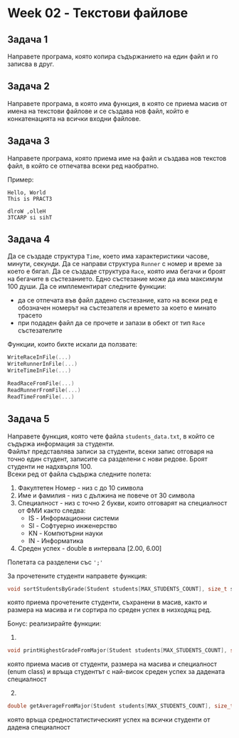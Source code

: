 # Week 02 - Текстови файлове


## Задача 1

Направете програма, която копира съдържанието на един файл и го записва в друг.

## Задача 2

Направете програма, в коятo има функция, в която се приема масив от имена на текстови файлове и се създава нов файл, който е конкатенацията на всички входни файлове.

## Задача 3

Направете програма, която приема име на файл и създава нов текстов файл, в който се отпечатва всеки ред наобратно.

Пример:<br>  


```
Hello, World
This is PRACT3
```
```
dlroW ,olleH
3TCARP si sihT
```

## Задача 4

Да се създаде структура `Time`, което има характеристики часове, минути, секунди. Да се направи структура `Runner` с номер и време за което е бягал. Да се създаде структура `Race`, която има бегачи и броят на бегачите в състезанието. Едно състезание може да има максимум 100 души. Да се имплементират следните функции:
 
 * да се отпечата във файл дадено състезание, като на всеки ред е обозначен номерът на състезателя и времето за което е минато трасето
 * при подаден файл да се прочете и запази в обект от тип `Race` състезателите

Функции, които бихте искали да ползвате:
```c++
WriteRaceInFile(...)
WriteRunnerInFile(...)
WriteTimeInFile(...)

ReadRaceFromFile(...)
ReadRunnerFromFile(...)
ReadTimeFromFile(...)
```


## Задача 5
Направете функция, която чете файла `students_data.txt`, в който се съдържа информация за студенти.<br> 
Файлът представлява записи за студенти, всеки запис отговаря на точно един студент, записите са разделени с нови редове. Броят студенти не надхвърля 100.<br> 
Всеки ред от файла съдържа следните полета:

1. Факултетен Номер - низ с до 10 символа
2. Име и фамилия - низ с дължина не повече от 30 символа
3. Специалност - низ с точно 2 букви, които отговарят на специалност от ФМИ както следва: 
    * IS - Информационни системи
    * SI - Софтуерно инженерство
	* KN - Компютърни науки
	* IN - Информатика
4. Среден успех - double в интервала [2.00, 6.00]

Полетата са разделени със `';'`

За прочетените студенти направете функция:

```c++
void sortStudentsByGrade(Student students[MAX_STUDENTS_COUNT], size_t size) {...}
```

която приема прочетените студенти, съхранени в масив, както и размера на масива и ги сортира по среден успех в низходящ ред.

Бонус: реализирайте функции:

1. 
```c++
void printHighestGradeFromMajor(Student students[MAX_STUDENTS_COUNT], size_t size, Major major) {...}
```
която приема масив от студенти, размера на масива и специалност (enum class) и връща студентът с най-висок среден успех за дадената специалност

2. 
```c++
double getAverageFromMajor(Student students[MAX_STUDENTS_COUNT], size_t size, Major major) {...}
```
която връща средностатистическият успех на всички студенти от дадена специалност
